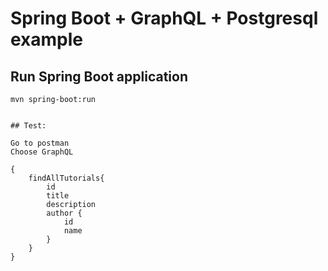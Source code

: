 # Spring Boot + GraphQL + Postgresql example



## Run Spring Boot application
```
mvn spring-boot:run


## Test:

Go to postman 
Choose GraphQL

{
    findAllTutorials{
        id
        title
        description
        author {
            id
            name
        }
    }
}


```

